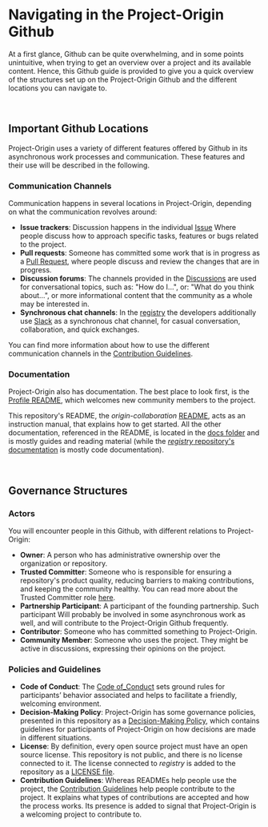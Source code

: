 
# Navigating in the Project-Origin Github
At a first glance, Github can be quite overwhelming, and in some points unintuitive, when trying to get an overview over a project and its available content. Hence, this Github guide is provided to give you a quick overview of the structures set up on the Project-Origin Github and the different locations you can navigate to.

&nbsp;

## Important Github Locations
Project-Origin uses a variety of different features offered by Github in its asynchronous work processes and communication. These features and their use will be described in the following. 

### Communication Channels
Communication happens in several locations in Project-Origin, depending on what the communication revolves around:

- **Issue trackers**: Discussion happens in the individual [Issue](https://github.com/project-origin/origin-collaboration/issues) Where people discuss how to approach specific tasks, features or bugs related to the project.
- **Pull requests**: Someone has committed some work that is in progress as a [Pull Request](https://github.com/project-origin/origin-collaboration/pulls), where people discuss and review the changes that are in progress.
- **Discussion forums**: The channels provided in the [Discussions](https://github.com/project-origin/origin-collaboration/discussions) are used for conversational topics, such as: "How do I...", or: "What do you think about...", or more informational content that the community as a whole may be interested in. 
- **Synchronous chat channels**: In the [registry](https://github.com/project-origin/registry) the developers additionally use [Slack](https://slack.com/) as a synchronous chat channel, for casual conversation, collaboration, and quick exchanges.

You can find more information about how to use the different communication channels in the [Contribution Guidelines](https://github.com/project-origin/origin-collaboration/blob/main/docs/guidelines/contribution_guidelines.md). 

### Documentation 
Project-Origin also has documentation. The best place to look first, is the [Profile README](https://github.com/project-origin/.github-private/blob/main/profile/README.md), which welcomes new community members to the project. 

This repository's README, the _origin-collaboration_ [README](https://github.com/project-origin/origin-collaboration#readme), acts as an instruction manual, that explains how to get started. All the other documentation, referenced in the README, is located in the [docs folder](https://github.com/project-origin/origin-collaboration/tree/main/docs) and is mostly guides and reading material (while the [_registry_ repository's documentation](https://project-origin.github.io/registry/) is mostly code documentation). 

&nbsp;

## Governance Structures

### Actors 
You will encounter people in this Github, with different relations to Project-Origin: 

- **Owner**: A person who has administrative ownership over the organization or repository.
- **Trusted Committer**: Someone who  is responsible for ensuring a repository's product quality, reducing barriers to making contributions, and keeping the community healthy. You can read more about the Trusted Committer role [here](https://github.com/project-origin/origin-collaboration/blob/main/docs/introductory/innersource-short-role-descriptions.md#the-trusted-committer).
- **Partnership Participant**: A participant of the founding partnership. Such participant Will probably be involved in some asynchronous work as well, and will contribute to the Project-Origin Github frequently.  
- **Contributor**: Someone who has committed something to Project-Origin.
- **Community Member**: Someone who uses the project. They might be active in discussions, expressing their opinions on the project.

### Policies and Guidelines 
- **Code of Conduct**: The [Code of_Conduct](https://github.com/project-origin/.github/blob/main/CODE_OF_CONDUCT.md) sets ground rules for participants’ behavior associated and helps to facilitate a friendly, welcoming environment.
- **Decision-Making Policy**: Project-Origin has some governance policies, presented in this repository as a [Decision-Making Policy](https://github.com/project-origin/origin-collaboration/blob/main/docs/guidelines/decision_making_policy.md), which contains guidelines for participants of Project-Origin on how decisions are made in different situations. 
- **License**: By definition, every open source project must have an open source license. This repository is not public, and there is no license connected to it. The license connected to _registry_ is added to the repository as a [LICENSE file](https://github.com/project-origin/registry/blob/main/LICENSE).
- **Contribution Guidelines**: Whereas READMEs help people use the project, the [Contribution Guidelines](https://github.com/project-origin/origin-collaboration/blob/main/docs/guidelines/contribution_guidelines.md) help people contribute to the project. It explains what types of contributions are accepted and how the process works. Its presence is added to signal that Project-Origin is a welcoming project to contribute to.


